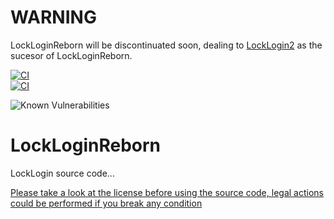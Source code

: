 # WARNING
LockLoginReborn will be discontinuated soon, dealing to [LockLogin2](https://github.com/KarmaDeb/LockLogin2/) as the sucesor of LockLoginReborn. 


[![CI](https://github.com/KarmaConfigs/LockLoginReborn/actions/workflows/codacy-analysis.yml/badge.svg)](https://github.com/KarmaConfigs/LockLoginReborn/actions/workflows/codacy-analysis.yml)<br>
[![CI](https://github.com/KarmaConfigs/LockLoginReborn/actions/workflows/dependency-review.yml/badge.svg)](https://github.com/KarmaConfigs/LockLoginReborn/actions/workflows/dependency-review.yml/)<br>

![Known Vulnerabilities](https://snyk.io/test/github/IMS-Network/LockLogin/badge.svg)

# LockLoginReborn
 LockLogin source code...

 [Please take a look at the license before using the source code, legal actions could be performed if you break any condition](http://karmaconfigs.ml/license/)
